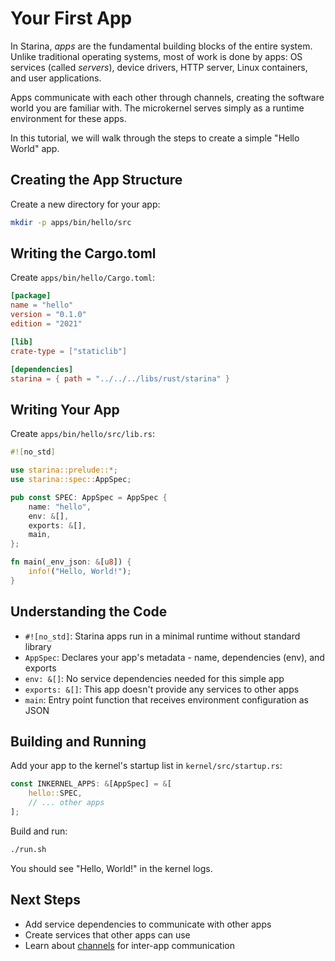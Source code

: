 # Your First App

In Starina, *apps* are the fundamental building blocks of the entire system. Unlike traditional operating systems, most of work is done by apps: OS services (called *servers*), device drivers, HTTP server, Linux containers, and user applications.

Apps communicate with each other through channels, creating the software world you are familiar with. The microkernel serves simply as a runtime environment for these apps.

In this tutorial, we will walk through the steps to create a simple "Hello World" app.

## Creating the App Structure

Create a new directory for your app:

```bash
mkdir -p apps/bin/hello/src
```

## Writing the Cargo.toml

Create `apps/bin/hello/Cargo.toml`:

```toml
[package]
name = "hello"
version = "0.1.0"
edition = "2021"

[lib]
crate-type = ["staticlib"]

[dependencies]
starina = { path = "../../../libs/rust/starina" }
```

## Writing Your App

Create `apps/bin/hello/src/lib.rs`:

```rust
#![no_std]

use starina::prelude::*;
use starina::spec::AppSpec;

pub const SPEC: AppSpec = AppSpec {
    name: "hello",
    env: &[],
    exports: &[],
    main,
};

fn main(_env_json: &[u8]) {
    info!("Hello, World!");
}
```

## Understanding the Code

- `#![no_std]`: Starina apps run in a minimal runtime without standard library
- `AppSpec`: Declares your app's metadata - name, dependencies (env), and exports
- `env: &[]`: No service dependencies needed for this simple app
- `exports: &[]`: This app doesn't provide any services to other apps
- `main`: Entry point function that receives environment configuration as JSON

## Building and Running

Add your app to the kernel's startup list in `kernel/src/startup.rs`:

```rust
const INKERNEL_APPS: &[AppSpec] = &[
    hello::SPEC,
    // ... other apps
];
```

Build and run:

```bash
./run.sh
```

You should see "Hello, World!" in the kernel logs.

## Next Steps

- Add service dependencies to communicate with other apps
- Create services that other apps can use
- Learn about [channels](/concepts/channel) for inter-app communication